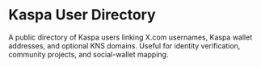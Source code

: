 # Kaspa User Directory

A public directory of Kaspa users linking X.com usernames, Kaspa wallet addresses, and optional KNS domains. Useful for identity verification, community projects, and social-wallet mapping.
